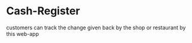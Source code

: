 # Cash-Register
customers can track the change given back by the shop or restaurant by this  web-app
